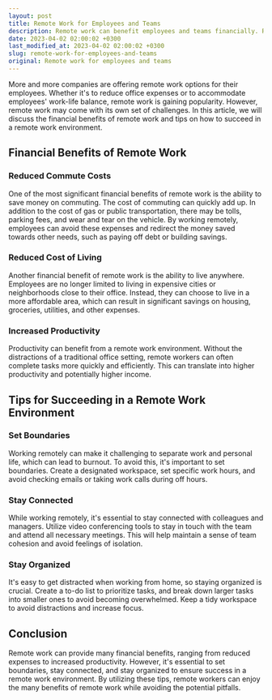 ```yaml
---
layout: post
title: Remote Work for Employees and Teams
description: Remote work can benefit employees and teams financially. Read on for tips on how to succeed in a remote work situation.
date: 2023-04-02 02:00:02 +0300
last_modified_at: 2023-04-02 02:00:02 +0300
slug: remote-work-for-employees-and-teams
original: Remote work for employees and teams
---
```

More and more companies are offering remote work options for their employees. Whether it's to reduce office expenses or to accommodate employees' work-life balance, remote work is gaining popularity. However, remote work may come with its own set of challenges. In this article, we will discuss the financial benefits of remote work and tips on how to succeed in a remote work environment.

## Financial Benefits of Remote Work

### Reduced Commute Costs

One of the most significant financial benefits of remote work is the ability to save money on commuting. The cost of commuting can quickly add up. In addition to the cost of gas or public transportation, there may be tolls, parking fees, and wear and tear on the vehicle. By working remotely, employees can avoid these expenses and redirect the money saved towards other needs, such as paying off debt or building savings.

### Reduced Cost of Living

Another financial benefit of remote work is the ability to live anywhere. Employees are no longer limited to living in expensive cities or neighborhoods close to their office. Instead, they can choose to live in a more affordable area, which can result in significant savings on housing, groceries, utilities, and other expenses.

### Increased Productivity

Productivity can benefit from a remote work environment. Without the distractions of a traditional office setting, remote workers can often complete tasks more quickly and efficiently. This can translate into higher productivity and potentially higher income.

## Tips for Succeeding in a Remote Work Environment

### Set Boundaries

Working remotely can make it challenging to separate work and personal life, which can lead to burnout. To avoid this, it's important to set boundaries. Create a designated workspace, set specific work hours, and avoid checking emails or taking work calls during off hours.

### Stay Connected

While working remotely, it's essential to stay connected with colleagues and managers. Utilize video conferencing tools to stay in touch with the team and attend all necessary meetings. This will help maintain a sense of team cohesion and avoid feelings of isolation.

### Stay Organized

It's easy to get distracted when working from home, so staying organized is crucial. Create a to-do list to prioritize tasks, and break down larger tasks into smaller ones to avoid becoming overwhelmed. Keep a tidy workspace to avoid distractions and increase focus.

## Conclusion

Remote work can provide many financial benefits, ranging from reduced expenses to increased productivity. However, it's essential to set boundaries, stay connected, and stay organized to ensure success in a remote work environment. By utilizing these tips, remote workers can enjoy the many benefits of remote work while avoiding the potential pitfalls.